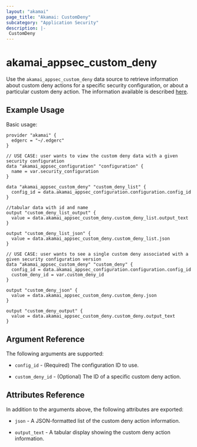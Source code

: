 ```yaml
---
layout: "akamai"
page_title: "Akamai: CustomDeny"
subcategory: "Application Security"
description: |-
 CustomDeny
---
```


# akamai_appsec_custom_deny

Use the `akamai_appsec_custom_deny` data source to retrieve information about custom deny actions for a specific security configuration, or about a particular custom deny action. The information available is described [here](https://developer.akamai.com/api/cloud_security/application_security/v1.html#getcustomdeny).

## Example Usage

Basic usage:

```hcl
provider "akamai" {
  edgerc = "~/.edgerc"
}

// USE CASE: user wants to view the custom deny data with a given security configuration
data "akamai_appsec_configuration" "configuration" {
  name = var.security_configuration
}

data "akamai_appsec_custom_deny" "custom_deny_list" {
  config_id = data.akamai_appsec_configuration.configuration.config_id
}

//tabular data with id and name
output "custom_deny_list_output" {
  value = data.akamai_appsec_custom_deny.custom_deny_list.output_text
}

output "custom_deny_list_json" {
  value = data.akamai_appsec_custom_deny.custom_deny_list.json
}

// USE CASE: user wants to see a single custom deny associated with a given security configuration version
data "akamai_appsec_custom_deny" "custom_deny" {
  config_id = data.akamai_appsec_configuration.configuration.config_id
  custom_deny_id = var.custom_deny_id
}

output "custom_deny_json" {
  value = data.akamai_appsec_custom_deny.custom_deny.json
}

output "custom_deny_output" {
  value = data.akamai_appsec_custom_deny.custom_deny.output_text
}
```

## Argument Reference

The following arguments are supported:

* `config_id` - (Required) The configuration ID to use.

* `custom_deny_id` - (Optional) The ID of a specific custom deny action.

## Attributes Reference

In addition to the arguments above, the following attributes are exported:

* `json` - A JSON-formatted list of the custom deny action information. 

* `output_text` - A tabular display showing the custom deny action information.


